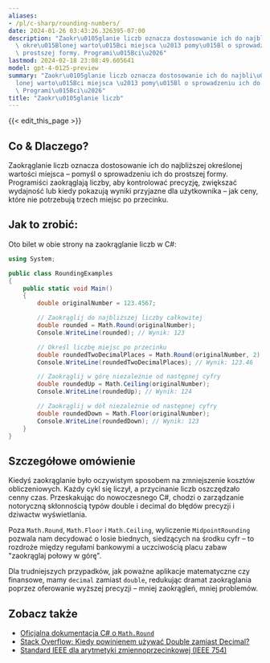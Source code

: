 ```yaml
---
aliases:
- /pl/c-sharp/rounding-numbers/
date: 2024-01-26 03:43:26.326395-07:00
description: "Zaokr\u0105glanie liczb oznacza dostosowanie ich do najbli\u017Cszej\
  \ okre\u015Blonej warto\u015Bci miejsca \u2013 pomy\u015Bl o sprowadzeniu ich do\
  \ prostszej formy. Programi\u015Bci\u2026"
lastmod: 2024-02-18 23:08:49.605641
model: gpt-4-0125-preview
summary: "Zaokr\u0105glanie liczb oznacza dostosowanie ich do najbli\u017Cszej okre\u015B\
  lonej warto\u015Bci miejsca \u2013 pomy\u015Bl o sprowadzeniu ich do prostszej formy.\
  \ Programi\u015Bci\u2026"
title: "Zaokr\u0105glanie liczb"
---
```


{{< edit_this_page >}}

## Co & Dlaczego?
Zaokrąglanie liczb oznacza dostosowanie ich do najbliższej określonej wartości miejsca – pomyśl o sprowadzeniu ich do prostszej formy. Programiści zaokrąglają liczby, aby kontrolować precyzję, zwiększać wydajność lub kiedy pokazują wyniki przyjazne dla użytkownika – jak ceny, które nie potrzebują trzech miejsc po przecinku.

## Jak to zrobić:
Oto bilet w obie strony na zaokrąglanie liczb w C#:

```csharp
using System;

public class RoundingExamples
{
    public static void Main()
    {
        double originalNumber = 123.4567;

        // Zaokrąglij do najbliższej liczby całkowitej
        double rounded = Math.Round(originalNumber);
        Console.WriteLine(rounded); // Wynik: 123

        // Określ liczbę miejsc po przecinku
        double roundedTwoDecimalPlaces = Math.Round(originalNumber, 2);
        Console.WriteLine(roundedTwoDecimalPlaces); // Wynik: 123.46

        // Zaokrąglij w górę niezależnie od następnej cyfry
        double roundedUp = Math.Ceiling(originalNumber);
        Console.WriteLine(roundedUp); // Wynik: 124

        // Zaokrąglij w dół niezależnie od następnej cyfry
        double roundedDown = Math.Floor(originalNumber);
        Console.WriteLine(roundedDown); // Wynik: 123
    }
}
```

## Szczegółowe omówienie
Kiedyś zaokrąglanie było oczywistym sposobem na zmniejszenie kosztów obliczeniowych. Każdy cykl się liczył, a przycinanie liczb oszczędzało cenny czas. Przeskakując do nowoczesnego C#, chodzi o zarządzanie notoryczną skłonnością typów double i decimal do błędów precyzji i dziwactw wyświetlania.

Poza `Math.Round`, `Math.Floor` i `Math.Ceiling`, wyliczenie `MidpointRounding` pozwala nam decydować o losie biednych, siedzących na środku cyfr – to rozdroże między regułami bankowymi a uczciwością placu zabaw "zaokrąglaj połowy w górę".

Dla trudniejszych przypadków, jak poważne aplikacje matematyczne czy finansowe, mamy `decimal` zamiast `double`, redukując dramat zaokrąglania poprzez oferowanie wyższej precyzji – mniej zaokrągleń, mniej problemów.

## Zobacz także
- [Oficjalna dokumentacja C# o `Math.Round`](https://docs.microsoft.com/en-us/dotnet/api/system.math.round)
- [Stack Overflow: Kiedy powinienem używać Double zamiast Decimal?](https://stackoverflow.com/questions/1165761/decimal-vs-double-which-one-should-i-use-and-when)
- [Standard IEEE dla arytmetyki zmiennoprzecinkowej (IEEE 754)](https://en.wikipedia.org/wiki/IEEE_754)

